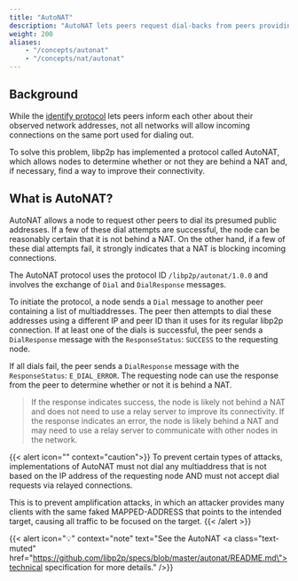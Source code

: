 ```yaml
---
title: "AutoNAT"
description: "AutoNAT lets peers request dial-backs from peers providing the AutoNAT service."
weight: 200
aliases:
    - "/concepts/autonat"
    - "/concepts/nat/autonat"
---
```


## Background

While the [identify protocol][spec_identify] lets peers inform each other about their observed network
addresses, not all networks will allow incoming connections on the same port used for dialing out.

To solve this problem, libp2p has implemented a protocol called AutoNAT, which allows nodes to determine
whether or not they are behind a NAT and, if necessary, find a way to improve their connectivity.

## What is AutoNAT?

AutoNAT allows a node to request other peers to dial its presumed public addresses. If a few of these
dial attempts are successful, the node can be reasonably certain that it is not behind a NAT. On the other
hand, if a few of these dial attempts fail, it strongly indicates that a NAT is blocking incoming connections.

The AutoNAT protocol uses the protocol ID `/libp2p/autonat/1.0.0` and involves the exchange of `Dial` and
`DialResponse` messages.

To initiate the protocol, a node sends a `Dial` message to another peer containing
a list of multiaddresses. The peer then attempts to dial these addresses using a different IP and peer ID
than it uses for its regular libp2p connection. If at least one of the dials is successful, the peer sends a
`DialResponse` message with the `ResponseStatus`: `SUCCESS` to the requesting node.

If all dials fail, the peer sends a `DialResponse` message with the `ResponseStatus`: `E_DIAL_ERROR`.
The requesting node can use the response from the peer to determine whether or not it is behind a NAT.
> If the response indicates success, the node is likely not behind a NAT and does not need to use a relay
> server to improve its connectivity. If the response indicates an error, the node is likely behind a NAT
> and may need to use a relay server to communicate with other nodes in the network.

{{< alert icon="" context="caution">}}
To prevent certain types of attacks, implementations of AutoNAT must not dial any multiaddress that
is not based on the IP address of the requesting node AND must not accept dial requests via relayed
connections.

This is to prevent amplification attacks, in which an attacker provides many clients with the same
faked MAPPED-ADDRESS that points to the intended target, causing all traffic to be focused on the
target.
{{< /alert >}}

<!-- ADD DIAGRAM -->

{{< alert icon="💡" context="note" text="See the AutoNAT <a class=\"text-muted\" href=\"https://github.com/libp2p/specs/blob/master/autonat/README.md\">technical specification</a> for more details." />}}

[spec_identify]: https://github.com/libp2p/specs/tree/master/identify
